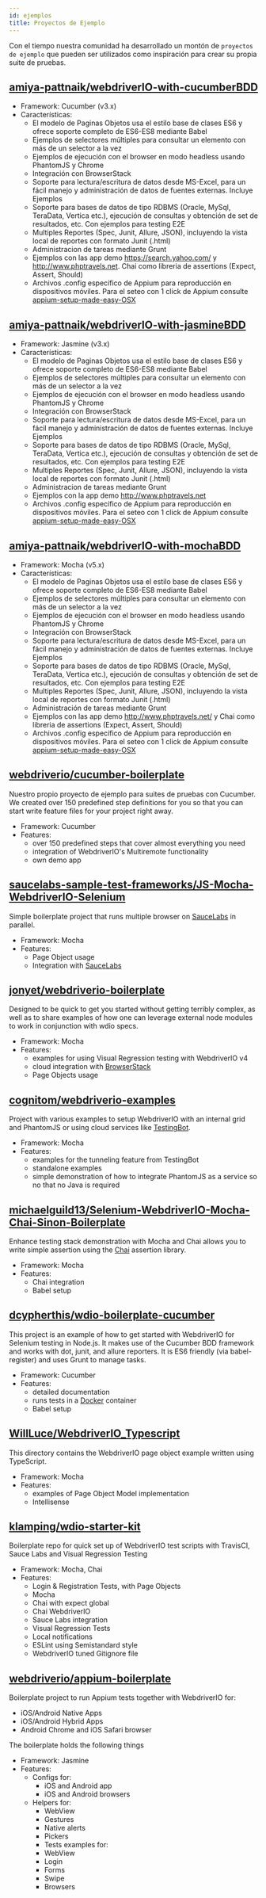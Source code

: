 ```yaml
---
id: ejemplos
title: Proyectos de Ejemplo
---
```

Con el tiempo nuestra comunidad ha desarrollado un montón de `proyectos de ejemplo` que pueden ser utilizados como inspiración para crear su propia suite de pruebas.

## [amiya-pattnaik/webdriverIO-with-cucumberBDD](https://github.com/amiya-pattnaik/webdriverIO-with-cucumberBDD)

- Framework: Cucumber (v3.x)
- Características: 
    - El modelo de Paginas Objetos usa el estilo base de clases ES6 y ofrece soporte completo de ES6-ES8 mediante Babel
    - Ejemplos de selectores múltiples para consultar un elemento con más de un selector a la vez
    - Ejemplos de ejecución con el browser en modo headless usando PhantomJS y Chrome
    - Integración con BrowserStack
    - Soporte para lectura/escritura de datos desde MS-Excel, para un fácil manejo y administración de datos de fuentes externas. Incluye Ejemplos
    - Soporte para bases de datos de tipo RDBMS (Oracle, MySql, TeraData, Vertica etc.), ejecución de consultas y obtención de set de resultados, etc. Con ejemplos para testing E2E
    - Multiples Reportes (Spec, Junit, Allure, JSON), incluyendo la vista local de reportes con formato Junit (.html)
    - Administracion de tareas mediante Grunt
    - Ejemplos con las app demo https://search.yahoo.com/ y http://www.phptravels.net. Chai como libreria de assertions (Expect, Assert, Should)
    - Archivos .config específico de Appium para reproducción en dispositivos móviles. Para el seteo con 1 click de Appium consulte [appium-setup-made-easy-OSX](https://github.com/amiya-pattnaik/appium-setup-made-easy-OSX)

## [amiya-pattnaik/webdriverIO-with-jasmineBDD](https://github.com/amiya-pattnaik/webdriverIO-with-jasmineBDD)

- Framework: Jasmine (v3.x)
- Características: 
    - El modelo de Paginas Objetos usa el estilo base de clases ES6 y ofrece soporte completo de ES6-ES8 mediante Babel
    - Ejemplos de selectores múltiples para consultar un elemento con más de un selector a la vez
    - Ejemplos de ejecución con el browser en modo headless usando PhantomJS y Chrome
    - Integración con BrowserStack
    - Soporte para lectura/escritura de datos desde MS-Excel, para un fácil manejo y administración de datos de fuentes externas. Incluye Ejemplos
    - Soporte para bases de datos de tipo RDBMS (Oracle, MySql, TeraData, Vertica etc.), ejecución de consultas y obtención de set de resultados, etc. Con ejemplos para testing E2E
    - Multiples Reportes (Spec, Junit, Allure, JSON), incluyendo la vista local de reportes con formato Junit (.html)
    - Administracion de tareas mediante Grunt
    - Ejemplos con la app demo http://www.phptravels.net
    - Archivos .config específico de Appium para reproducción en dispositivos móviles. Para el seteo con 1 click de Appium consulte [appium-setup-made-easy-OSX](https://github.com/amiya-pattnaik/appium-setup-made-easy-OSX)

## [amiya-pattnaik/webdriverIO-with-mochaBDD](https://github.com/amiya-pattnaik/webdriverIO-with-mochaBDD)

- Framework: Mocha (v5.x)
- Características: 
    - El modelo de Paginas Objetos usa el estilo base de clases ES6 y ofrece soporte completo de ES6-ES8 mediante Babel
    - Ejemplos de selectores múltiples para consultar un elemento con más de un selector a la vez
    - Ejemplos de ejecución con el browser en modo headless usando PhantomJS y Chrome
    - Integración con BrowserStack
    - Soporte para lectura/escritura de datos desde MS-Excel, para un fácil manejo y administración de datos de fuentes externas. Incluye Ejemplos
    - Soporte para bases de datos de tipo RDBMS (Oracle, MySql, TeraData, Vertica etc.), ejecución de consultas y obtención de set de resultados, etc. Con ejemplos para testing E2E
    - Multiples Reportes (Spec, Junit, Allure, JSON), incluyendo la vista local de reportes con formato Junit (.html)
    - Administración de tareas mediante Grunt
    - Ejemplos con las app demo http://www.phptravels.net/ y Chai como libreria de assertions (Expect, Assert, Should)
    - Archivos .config específico de Appium para reproducción en dispositivos móviles. Para el seteo con 1 click de Appium consulte [appium-setup-made-easy-OSX](https://github.com/amiya-pattnaik/appium-setup-made-easy-OSX)

## [webdriverio/cucumber-boilerplate](https://github.com/webdriverio/cucumber-boilerplate)

Nuestro propio proyecto de ejemplo para suites de pruebas con Cucumber. We created over 150 predefined step definitions for you so that you can start write feature files for your project right away.

- Framework: Cucumber
- Features: 
    - over 150 predefined steps that cover almost everything you need
    - integration of WebdriverIO's Multiremote functionality
    - own demo app

## [saucelabs-sample-test-frameworks/JS-Mocha-WebdriverIO-Selenium](https://github.com/saucelabs-sample-test-frameworks/JS-Mocha-WebdriverIO-Selenium)

Simple boilerplate project that runs multiple browser on [SauceLabs](https://saucelabs.com/) in parallel.

- Framework: Mocha
- Features: 
    - Page Object usage
    - Integration with [SauceLabs](https://saucelabs.com/)

## [jonyet/webdriverio-boilerplate](https://github.com/jonyet/webdriverio-boilerplate)

Designed to be quick to get you started without getting terribly complex, as well as to share examples of how one can leverage external node modules to work in conjunction with wdio specs.

- Framework: Mocha
- Features: 
    - examples for using Visual Regression testing with WebdriverIO v4
    - cloud integration with [BrowserStack](https://www.browserstack.com/)
    - Page Objects usage

## [cognitom/webdriverio-examples](https://github.com/cognitom/webdriverio-examples)

Project with various examples to setup WebdriverIO with an internal grid and PhantomJS or using cloud services like [TestingBot](https://testingbot.com/).

- Framework: Mocha
- Features: 
    - examples for the tunneling feature from TestingBot
    - standalone examples
    - simple demonstration of how to integrate PhantomJS as a service so no that no Java is required

## [michaelguild13/Selenium-WebdriverIO-Mocha-Chai-Sinon-Boilerplate](https://github.com/michaelguild13/Selenium-WebdriverIO-Mocha-Chai-Sinon-Boilerplate)

Enhance testing stack demonstration with Mocha and Chai allows you to write simple assertion using the [Chai](http://chaijs.com/) assertion library.

- Framework: Mocha
- Features: 
    - Chai integration
    - Babel setup

## [dcypherthis/wdio-boilerplate-cucumber](https://github.com/dcypherthis/wdio-boilerplate-cucumber)

This project is an example of how to get started with WebdriverIO for Selenium testing in Node.js. It makes use of the Cucumber BDD framework and works with dot, junit, and allure reporters. It is ES6 friendly (via babel-register) and uses Grunt to manage tasks.

- Framework: Cucumber
- Features: 
    - detailed documentation
    - runs tests in a [Docker](https://www.docker.com/) container
    - Babel setup

## [WillLuce/WebdriverIO_Typescript](https://github.com/WillLuce/WebdriverIO_Typescript)

This directory contains the WebdriverIO page object example written using TypeScript.

- Framework: Mocha
- Features: 
    - examples of Page Object Model implementation
    - Intellisense

## [klamping/wdio-starter-kit](https://github.com/klamping/wdio-starter-kit)

Boilerplate repo for quick set up of WebdriverIO test scripts with TravisCI, Sauce Labs and Visual Regression Testing

- Framework: Mocha, Chai
- Features: 
    - Login & Registration Tests, with Page Objects
    - Mocha
    - Chai with expect global
    - Chai WebdriverIO
    - Sauce Labs integration
    - Visual Regression Tests
    - Local notifications
    - ESLint using Semistandard style
    - WebdriverIO tuned Gitignore file

## [webdriverio/appium-boilerplate](https://github.com/webdriverio/appium-boilerplate/)

Boilerplate project to run Appium tests together with WebdriverIO for:

- iOS/Android Native Apps
- iOS/Android Hybrid Apps
- Android Chrome and iOS Safari browser

The boilerplate holds the following things

- Framework: Jasmine
- Features: 
    - Configs for: 
        - iOS and Android app
        - iOS and Android browsers
    - Helpers for: 
        - WebView
        - Gestures
        - Native alerts
        - Pickers
        - Tests examples for:
        - WebView
        - Login
        - Forms
        - Swipe
        - Browsers